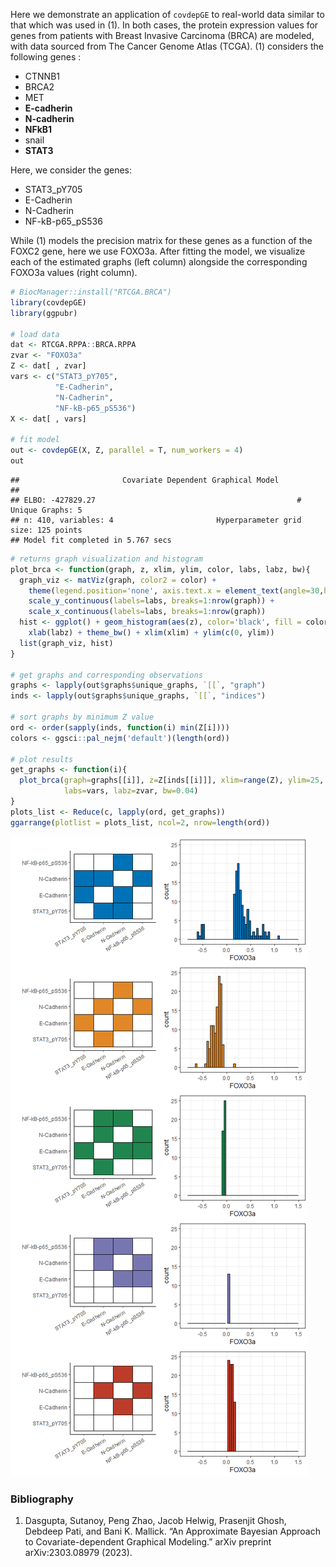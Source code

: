 
Here we demonstrate an application of `covdepGE` to real-world data
similar to that which was used in (1). In both cases, the protein
expression values for genes from patients with Breast Invasive Carcinoma
(BRCA) are modeled, with data sourced from The Cancer Genome Atlas
(TCGA). (1) considers the following genes :

- CTNNB1
- BRCA2
- MET
- **E-cadherin**
- **N-cadherin**
- **NFkB1**
- snail
- **STAT3**

Here, we consider the genes:

- STAT3_pY705
- E-Cadherin
- N-Cadherin
- NF-kB-p65_pS536

While (1) models the precision matrix for these genes as a function of
the FOXC2 gene, here we use FOXO3a. After fitting the model, we
visualize each of the estimated graphs (left column) alongside the
corresponding FOXO3a values (right column).

``` r
# BiocManager::install("RTCGA.BRCA")
library(covdepGE)
library(ggpubr)

# load data
dat <- RTCGA.RPPA::BRCA.RPPA
zvar <- "FOXO3a"
Z <- dat[ , zvar]
vars <- c("STAT3_pY705",
          "E-Cadherin",
          "N-Cadherin",
          "NF-kB-p65_pS536")
X <- dat[ , vars]

# fit model
out <- covdepGE(X, Z, parallel = T, num_workers = 4)
out
```

    ##                       Covariate Dependent Graphical Model
    ## 
    ## ELBO: -427829.27                                             # Unique Graphs: 5
    ## n: 410, variables: 4                       Hyperparameter grid size: 125 points
    ## Model fit completed in 5.767 secs

``` r
# returns graph visualization and histogram
plot_brca <- function(graph, z, xlim, ylim, color, labs, labz, bw){
  graph_viz <- matViz(graph, color2 = color) + 
    theme(legend.position='none', axis.text.x = element_text(angle=30,hjust=1,vjust=1.0)) + 
    scale_y_continuous(labels=labs, breaks=1:nrow(graph)) + 
    scale_x_continuous(labels=labs, breaks=1:nrow(graph))
  hist <- ggplot() + geom_histogram(aes(z), color='black', fill = color, binwidth = bw) + 
    xlab(labz) + theme_bw() + xlim(xlim) + ylim(c(0, ylim))
  list(graph_viz, hist)
}

# get graphs and corresponding observations
graphs <- lapply(out$graphs$unique_graphs, `[[`, "graph")
inds <- lapply(out$graphs$unique_graphs, `[[`, "indices")

# sort graphs by minimum Z value
ord <- order(sapply(inds, function(i) min(Z[i])))
colors <- ggsci::pal_nejm('default')(length(ord))

# plot results
get_graphs <- function(i){
  plot_brca(graph=graphs[[i]], z=Z[inds[[i]]], xlim=range(Z), ylim=25, color=colors[i], 
            labs=vars, labz=zvar, bw=0.04)
}
plots_list <- Reduce(c, lapply(ord, get_graphs))
ggarrange(plotlist = plots_list, ncol=2, nrow=length(ord))
```

![](TCGA_analysis_files/figure-gfm/unnamed-chunk-1-1.png)<!-- -->

### Bibliography

1)  Dasgupta, Sutanoy, Peng Zhao, Jacob Helwig, Prasenjit Ghosh, Debdeep
    Pati, and Bani K. Mallick. “An Approximate Bayesian Approach to
    Covariate-dependent Graphical Modeling.” arXiv preprint
    arXiv:2303.08979 (2023).
